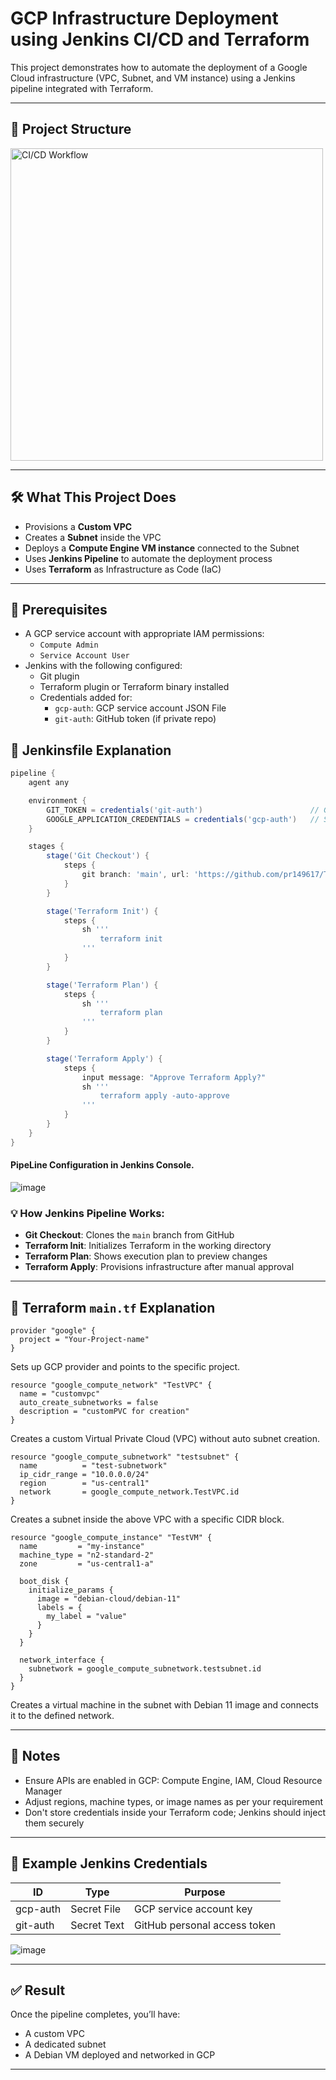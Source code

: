 
# GCP Infrastructure Deployment using Jenkins CI/CD and Terraform

This project demonstrates how to automate the deployment of a Google Cloud infrastructure (VPC, Subnet, and VM instance) using a Jenkins pipeline integrated with Terraform.

---

## 📂 Project Structure

<img src="https://github.com/user-attachments/assets/1ae12b50-d8f5-477c-86cc-e70e393b9f63" alt="CI/CD Workflow" width="500"/>


---

## 🛠️ What This Project Does

- Provisions a **Custom VPC**
- Creates a **Subnet** inside the VPC
- Deploys a **Compute Engine VM instance** connected to the Subnet
- Uses **Jenkins Pipeline** to automate the deployment process
- Uses **Terraform** as Infrastructure as Code (IaC)

---

## 🔐 Prerequisites

- A GCP service account with appropriate IAM permissions:
  - `Compute Admin`
  - `Service Account User`
- Jenkins with the following configured:
  - Git plugin
  - Terraform plugin or Terraform binary installed
  - Credentials added for:
    - `gcp-auth`: GCP service account JSON File
    - `git-auth`: GitHub token (if private repo)

## 🔧 Jenkinsfile Explanation

```groovy
pipeline {
    agent any

    environment {
        GIT_TOKEN = credentials('git-auth')                        // GitHub access token (if required for private repo)
        GOOGLE_APPLICATION_CREDENTIALS = credentials('gcp-auth')   // Service account key for GCP authentication
    }

    stages {
        stage('Git Checkout') {
            steps {
                git branch: 'main', url: 'https://github.com/pr149617/TestProject.git'
            }
        }

        stage('Terraform Init') {
            steps {
                sh '''
                    terraform init
                '''
            }
        }

        stage('Terraform Plan') {
            steps {
                sh '''
                    terraform plan
                '''
            }
        }

        stage('Terraform Apply') {
            steps {
                input message: "Approve Terraform Apply?"
                sh '''
                    terraform apply -auto-approve
                '''
            }
        }
    }
}
```
#### PipeLine Configuration in Jenkins Console.

![image](https://github.com/user-attachments/assets/164a964a-cd9b-43fb-9b80-84e282da52ff)


### 💡 How Jenkins Pipeline Works:
- **Git Checkout**: Clones the `main` branch from GitHub
- **Terraform Init**: Initializes Terraform in the working directory
- **Terraform Plan**: Shows execution plan to preview changes
- **Terraform Apply**: Provisions infrastructure after manual approval

---

## 📄 Terraform `main.tf` Explanation

```hcl
provider "google" {
  project = "Your-Project-name"
}
```

Sets up GCP provider and points to the specific project.

```hcl
resource "google_compute_network" "TestVPC" {
  name = "customvpc"
  auto_create_subnetworks = false
  description = "customPVC for creation"
}
```

Creates a custom Virtual Private Cloud (VPC) without auto subnet creation.

```hcl
resource "google_compute_subnetwork" "testsubnet" {
  name          = "test-subnetwork"
  ip_cidr_range = "10.0.0.0/24"
  region        = "us-central1"
  network       = google_compute_network.TestVPC.id
}
```

Creates a subnet inside the above VPC with a specific CIDR block.

```hcl
resource "google_compute_instance" "TestVM" {
  name         = "my-instance"
  machine_type = "n2-standard-2"
  zone         = "us-central1-a"

  boot_disk {
    initialize_params {
      image = "debian-cloud/debian-11"
      labels = {
        my_label = "value"
      }
    }
  }

  network_interface {
    subnetwork = google_compute_subnetwork.testsubnet.id
  }
}
```

Creates a virtual machine in the subnet with Debian 11 image and connects it to the defined network.


---

## 📌 Notes

- Ensure APIs are enabled in GCP: Compute Engine, IAM, Cloud Resource Manager
- Adjust regions, machine types, or image names as per your requirement
- Don't store credentials inside your Terraform code; Jenkins should inject them securely

---

## 📎 Example Jenkins Credentials

| ID         | Type             | Purpose                    |
|------------|------------------|----------------------------|
| gcp-auth   | Secret File      | GCP service account key    |
| git-auth   | Secret Text      | GitHub personal access token |

![image](https://github.com/user-attachments/assets/55cf65ac-1837-4249-81b0-c8843c464ed5)


---


## ✅ Result

Once the pipeline completes, you’ll have:
- A custom VPC
- A dedicated subnet
- A Debian VM deployed and networked in GCP

---


